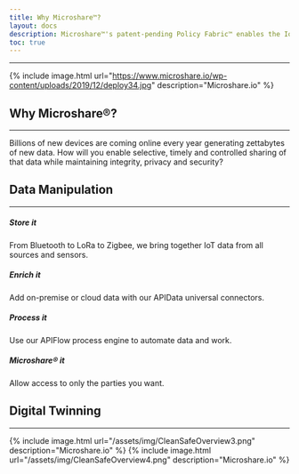 ```yaml
---
title: Why Microshare™?
layout: docs
description: Microshare™'s patent-pending Policy Fabric™ enables the IoT economy.
toc: true
---
```


---------------------------------------


{% include image.html url="https://www.microshare.io/wp-content/uploads/2019/12/deploy34.jpg" description="Microshare.io" %}



## Why Microshare®?
---------------------------------------

Billions of new devices are coming online every year generating zettabytes of new data. How will you enable selective, timely and controlled sharing of that data while maintaining integrity, privacy and security?

## Data Manipulation
---------------------------------------

##### Store it
From Bluetooth to LoRa to Zigbee, we bring together IoT data from all sources and sensors.

##### Enrich it
Add on-premise or cloud data with our APIData universal connectors.

##### Process it
Use our APIFlow process engine to automate data and work.

##### Microshare® it
Allow access to only the parties you want.



## Digital Twinning
---------------------------------------

{% include image.html url="/assets/img/CleanSafeOverview3.png" description="Microshare.io" %}
{% include image.html url="/assets/img/CleanSafeOverview4.png" description="Microshare.io" %}

